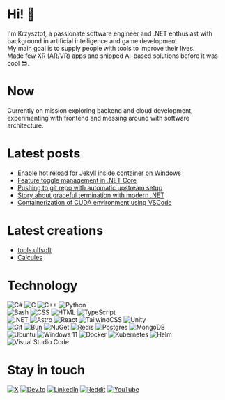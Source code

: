 # Hi! 👋
I'm Krzysztof, a passionate software engineer and .NET enthusiast with background in artificial intelligence and game development. \
My main goal is to supply people with tools to improve their lives. \
Made few XR (AR/VR) apps and shipped AI-based solutions before it was cool 😎.

# Now
Currently on mission exploring backend and cloud development, experimenting with frontend and messing around with software architecture.

# Latest posts
<!-- LATEST_BLOG_POSTS:START -->
- [Enable hot reload for Jekyll inside container on Windows](http://blog.kbegiedza.eu/enable-hot-reload-for-jekyll-inside-container-on-windows)
- [Feature toggle management in .NET Core](http://blog.kbegiedza.eu/feature-management-in-dotnet-core)
- [Pushing to git repo with automatic upstream setup](http://blog.kbegiedza.eu/git-push-with-automatic-upstream-setup)
- [Story about graceful termination with modern .NET](http://blog.kbegiedza.eu/dotnet-and-story-about-graceful-termination)
- [Containerization of CUDA environment using VSCode](http://blog.kbegiedza.eu/setup-cuda-developement-with-vscode)
<!-- LATEST_BLOG_POSTS:END -->

# Latest creations
- [tools.ulfsoft](https://tools.ulfsoft.com/)
- [Calcules](https://calcul.es/)

# Technology
![C#](https://img.shields.io/badge/C%23-%23239120.svg?logo=csharp&logoColor=white)
![C](https://img.shields.io/badge/C-00599C?logo=c&logoColor=white)
![C++](https://img.shields.io/badge/C++-%2300599C.svg?logo=c%2B%2B&logoColor=white)
![Python](https://img.shields.io/badge/Python-3776AB?logo=python&logoColor=fff) \
![Bash](https://img.shields.io/badge/Bash-4EAA25?logo=gnubash&logoColor=fff)
![CSS](https://img.shields.io/badge/CSS-1572B6?logo=css3&logoColor=fff)
![HTML](https://img.shields.io/badge/HTML-%23E34F26.svg?logo=html5&logoColor=white)
![TypeScript](https://img.shields.io/badge/TypeScript-3178C6?logo=typescript&logoColor=fff) \
![.NET](https://img.shields.io/badge/.NET-512BD4?logo=dotnet&logoColor=fff)
![Astro](https://img.shields.io/badge/Astro-BC52EE?logo=astro&logoColor=fff)
![React](https://img.shields.io/badge/React-%2320232a.svg?logo=react&logoColor=%2361DAFB)
![TailwindCSS](https://img.shields.io/badge/Tailwind%20CSS-%2338B2AC.svg?logo=tailwind-css&logoColor=white)
![Unity](https://img.shields.io/badge/Unity-%23000000.svg?logo=unity&logoColor=white) \
![Git](https://img.shields.io/badge/Git-F05032?logo=git&logoColor=fff)
![Bun](https://img.shields.io/badge/Bun-000?logo=bun&logoColor=fff)
![NuGet](https://img.shields.io/badge/NuGet-004880?logo=nuget&logoColor=fff)
![Redis](https://img.shields.io/badge/Redis-%23DD0031.svg?logo=redis&logoColor=white)
![Postgres](https://img.shields.io/badge/Postgres-%23316192.svg?logo=postgresql&logoColor=white)
![MongoDB](https://img.shields.io/badge/MongoDB-%234ea94b.svg?logo=mongodb&logoColor=white) \
![Ubuntu](https://img.shields.io/badge/Ubuntu-E95420?logo=ubuntu&logoColor=white)
![Windows 11](https://img.shields.io/badge/Windows%2011-0078D4?logo=windows11&logoColor=fff)
![Docker](https://img.shields.io/badge/Docker-2496ED?logo=docker&logoColor=fff)
![Kubernetes](https://img.shields.io/badge/Kubernetes-326CE5?logo=kubernetes&logoColor=fff)
![Helm](https://img.shields.io/badge/Helm-0F1689?logo=helm&logoColor=fff)
![Visual Studio Code](https://img.shields.io/badge/Visual%20Studio%20Code-0078d7.svg?logo=visual-studio-code&logoColor=white)

# Stay in touch

[![X](https://img.shields.io/badge/kbegiedza_eu-%23000000.svg?logo=X&logoColor=white)](https://x.com/kbegiedza_eu)
[![Dev.to](https://img.shields.io/badge/Dev.to-0A0A0A?logo=devdotto&logoColor=white)](https://dev.to/kbegiedza)
[![LinkedIn](https://img.shields.io/badge/krzysztof--begiedza-%230077B5.svg?logo=linkedin&logoColor=white)](https://www.linkedin.com/in/krzysztof-begiedza/)
[![Reddit](https://img.shields.io/badge/kbegiedza-FF4500?logo=reddit&logoColor=white)](https://www.reddit.com/user/kbegiedza)
[![YouTube](https://img.shields.io/badge/kbegiedza-%23FF0000.svg?logo=YouTube&logoColor=white)](https://www.youtube.com/channel/UCQWEdF2GrA9rgQgnbGmW0uQ)
